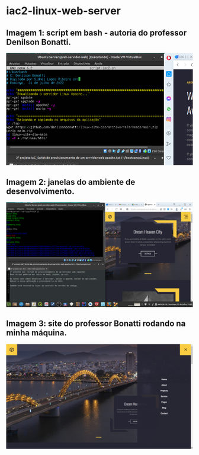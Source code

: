 # iac2-linux-web-server

## Imagem 1: script em bash - autoria do professor Denilson Bonatti.

![Img1_script](https://github.com/geosidnei/iac2-linux-web-server/blob/main/Img1_script.png)

## Imagem 2: janelas do ambiente de desenvolvimento.
![Img2_janelas](https://github.com/geosidnei/iac2-linux-web-server/blob/main/Img2_janelas.png)

## Imagem 3: site do professor Bonatti rodando na minha máquina.
![Img3_site](https://github.com/geosidnei/iac2-linux-web-server/blob/main/Img3_site.png)
